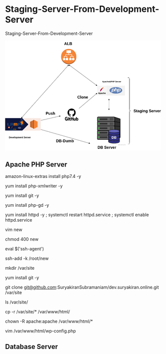 # Staging-Server-From-Development-Server
Staging-Server-From-Development-Server

![alt text](https://github.com/SuryakiranSubramaniam/Staging-Server-From-Development-Server/blob/main/image/Staging.png)

## Apache PHP Server

amazon-linux-extras install php7.4 -y

yum install php-xmlwriter -y

yum install git -y

yum install php-gd -y

yum install httpd -y ; systemctl restart httpd.service ; systemctl enable httpd.service

vim new

chmod 400 new

eval $('ssh-agent')

ssh-add -k /root/new

mkdir /var/site

yum install git -y

git clone git@github.com:SuryakiranSubramaniam/dev.suryakiran.online.git /var/site

ls /var/site/

cp -r /var/site/* /var/www/html/

chown -R apache:apache /var/www/html/*

vim /var/www/html/wp-config.php

## Database Server


